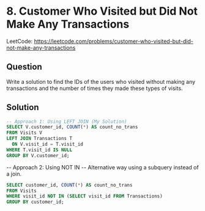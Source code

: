 # 8. Customer Who Visited but Did Not Make Any Transactions

LeetCode: https://leetcode.com/problems/customer-who-visited-but-did-not-make-any-transactions

## Question
Write a solution to find the IDs of the users who visited without making any transactions and the number of times they made these types of visits.

## Solution
```sql
-- Approach 1: Using LEFT JOIN (My Solution)
SELECT V.customer_id, COUNT(*) AS count_no_trans
FROM Visits V
LEFT JOIN Transactions T
  ON V.visit_id = T.visit_id
WHERE T.visit_id IS NULL
GROUP BY V.customer_id;
```

-- Approach 2: Using NOT IN
-- Alternative way using a subquery instead of a join.
```sql
SELECT customer_id, COUNT(*) AS count_no_trans
FROM Visits
WHERE visit_id NOT IN (SELECT visit_id FROM Transactions)
GROUP BY customer_id;
```
